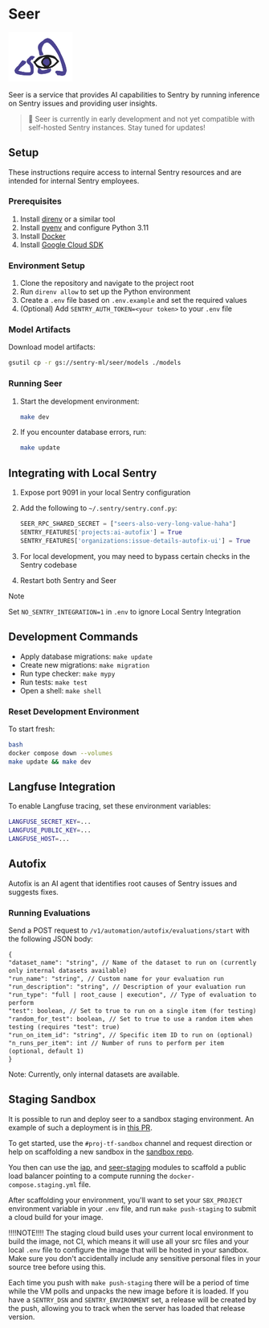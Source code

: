 
# Seer

<img src="seer.png" alt="Seer Logo" width="128">

Seer is a service that provides AI capabilities to Sentry by running inference on Sentry issues and providing user insights.

> 📣 Seer is currently in early development and not yet compatible with self-hosted Sentry instances. Stay tuned for updates!

## Setup

These instructions require access to internal Sentry resources and are intended for internal Sentry employees.

### Prerequisites

1. Install [direnv](https://direnv.net/) or a similar tool
2. Install [pyenv](https://github.com/pyenv/pyenv) and configure Python 3.11
3. Install [Docker](https://www.docker.com/get-started)
4. Install [Google Cloud SDK](https://cloud.google.com/sdk/docs/install)

### Environment Setup

1. Clone the repository and navigate to the project root
2. Run `direnv allow` to set up the Python environment
3. Create a `.env` file based on `.env.example` and set the required values
4. (Optional) Add `SENTRY_AUTH_TOKEN=<your token>` to your `.env` file

### Model Artifacts

Download model artifacts:

```bash
gsutil cp -r gs://sentry-ml/seer/models ./models
```

### Running Seer

1. Start the development environment:

   ```bash
   make dev
   ```

2. If you encounter database errors, run:

   ```bash
   make update
   ```

## Integrating with Local Sentry

1. Expose port 9091 in your local Sentry configuration
2. Add the following to `~/.sentry/sentry.conf.py`:

   ```python
   SEER_RPC_SHARED_SECRET = ["seers-also-very-long-value-haha"]
   SENTRY_FEATURES['projects:ai-autofix'] = True
   SENTRY_FEATURES['organizations:issue-details-autofix-ui'] = True
   ```

3. For local development, you may need to bypass certain checks in the Sentry codebase
4. Restart both Sentry and Seer

> [!NOTE]
> Set `NO_SENTRY_INTEGRATION=1` in `.env` to ignore Local Sentry Integration

## Development Commands

* Apply database migrations: `make update`
* Create new migrations: `make migration`
* Run type checker: `make mypy`
* Run tests: `make test`
* Open a shell: `make shell`

### Reset Development Environment

To start fresh:

```bash
bash
docker compose down --volumes
make update && make dev
```

## Langfuse Integration

To enable Langfuse tracing, set these environment variables:

```bash
LANGFUSE_SECRET_KEY=...
LANGFUSE_PUBLIC_KEY=...
LANGFUSE_HOST=...
```

## Autofix

Autofix is an AI agent that identifies root causes of Sentry issues and suggests fixes.

### Running Evaluations

Send a POST request to `/v1/automation/autofix/evaluations/start` with the following JSON body:

```jsonc
{
"dataset_name": "string", // Name of the dataset to run on (currently only internal datasets available)
"run_name": "string", // Custom name for your evaluation run
"run_description": "string", // Description of your evaluation run
"run_type": "full | root_cause | execution", // Type of evaluation to perform
"test": boolean, // Set to true to run on a single item (for testing)
"random_for_test": boolean, // Set to true to use a random item when testing (requires "test": true)
"run_on_item_id": "string", // Specific item ID to run on (optional)
"n_runs_per_item": int // Number of runs to perform per item (optional, default 1)
}
```

Note: Currently, only internal datasets are available.

## Staging Sandbox

It is possible to run and deploy seer to a sandbox staging environment.
An example of such a deployment is in [this PR](https://github.com/getsentry/terraform-sandboxes.private/pull/128/files).

To get started, use the `#proj-tf-sandbox` channel and request direction or help on scaffolding a new sandbox in the
[sandbox repo](https://github.com/getsentry/terraform-sandboxes.private).

You then can use the [iap](https://github.com/getsentry/terraform-sandboxes.private/pull/128/files#diff-6c91d750c658a5427482946cfcdce9e1eb6347ebed778bffc4b1813311dc9a79),
and [seer-staging](https://github.com/getsentry/terraform-sandboxes.private/pull/128/files#diff-716adf4cf1da8b035369fe6219f11fb09b86e1757b91f0c03187d58e5f0bc5bd)
modules to scaffold a public load balancer pointing to a compute running the `docker-compose.staging.yml` file.


After scaffolding your environment, you'll want to set your `SBX_PROJECT` environment variable in your `.env` file, and
run `make push-staging` to submit a cloud build for your image.

!!!!NOTE!!!!
The staging cloud build uses your current local environment to build the image, not CI, which means it will use all your
src files and your local `.env` file to configure the image that will be hosted in your sandbox.  Make sure you don't
accidentally include any sensitive personal files in your source tree before using this.


Each time you push with `make push-staging` there will be a period of time while the VM polls and unpacks the new image
before it is loaded.  If you have a `SENTRY_DSN` and `SENTRY_ENVIRONMENT` set, a release will be created by the push,
allowing you to track when the server has loaded that release version.
